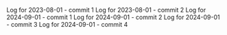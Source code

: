 Log for 2023-08-01 - commit 1
Log for 2023-08-01 - commit 2
Log for 2024-09-01 - commit 1
Log for 2024-09-01 - commit 2
Log for 2024-09-01 - commit 3
Log for 2024-09-01 - commit 4
